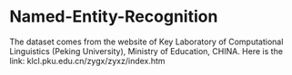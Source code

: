 # Named-Entity-Recognition
The dataset comes from the website of Key Laboratory of Computational Linguistics (Peking University), Ministry of Education, CHINA. Here is the link: klcl.pku.edu.cn/zygx/zyxz/index.htm

